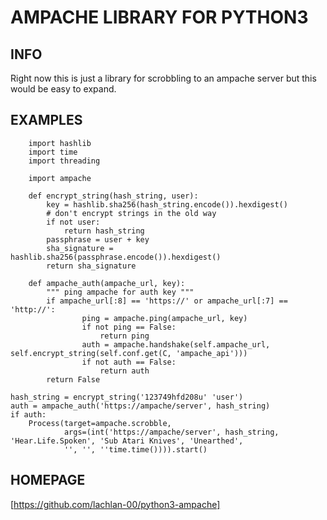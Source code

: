 # AMPACHE LIBRARY FOR PYTHON3

## INFO

Right now this is just a library for scrobbling to an ampache server but this would be easy to expand.

## EXAMPLES

```python3
    import hashlib
    import time
    import threading

    import ampache

    def encrypt_string(hash_string, user):
        key = hashlib.sha256(hash_string.encode()).hexdigest()
        # don't encrypt strings in the old way
        if not user:
            return hash_string
        passphrase = user + key
        sha_signature = hashlib.sha256(passphrase.encode()).hexdigest()
        return sha_signature

    def ampache_auth(ampache_url, key):
        """ ping ampache for auth key """
        if ampache_url[:8] == 'https://' or ampache_url[:7] == 'http://':
                ping = ampache.ping(ampache_url, key)
                if not ping == False:
                    return ping
                auth = ampache.handshake(self.ampache_url, self.encrypt_string(self.conf.get(C, 'ampache_api')))
                if not auth == False:
                    return auth
        return False

hash_string = encrypt_string('123749hfd208u' 'user')
auth = ampache_auth('https://ampache/server', hash_string)
if auth:
    Process(target=ampache.scrobble,
            args=(int('https://ampache/server', hash_string, 'Hear.Life.Spoken', 'Sub Atari Knives', 'Unearthed',
            '', '', ''time.time()))).start()
```

## HOMEPAGE

[https://github.com/lachlan-00/python3-ampache]
